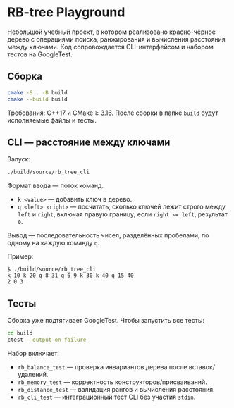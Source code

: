 # RB-tree Playground

Небольшой учебный проект, в котором реализовано красно-чёрное дерево с операциями поиска, ранжирования и вычисления расстояния между ключами. Код сопровождается CLI-интерфейсом и набором тестов на GoogleTest.

## Сборка

```bash
cmake -S . -B build
cmake --build build
```

Требования: C++17 и CMake ≥ 3.16. После сборки в папке `build` будут исполняемые файлы и тесты.

## CLI — расстояние между ключами

Запуск:

```bash
./build/source/rb_tree_cli
```

Формат ввода — поток команд.

- `k <value>` — добавить ключ в дерево.
- `q <left> <right>` — посчитать, сколько ключей лежит строго между `left` и `right`, включая правую границу; если `right <= left`, результат `0`.

Вывод — последовательность чисел, разделённых пробелами, по одному на каждую команду `q`.

Пример:

```
$ ./build/source/rb_tree_cli
k 10 k 20 q 8 31 q 6 9 k 30 k 40 q 15 40
2 0 3
```

## Тесты

Сборка уже подтягивает GoogleTest. Чтобы запустить все тесты:

```bash
cd build
ctest --output-on-failure
```

Набор включает:

- `rb_balance_test` — проверка инвариантов дерева после вставок/удалений.
- `rb_memory_test` — корректность конструкторов/присваиваний.
- `rb_distance_test` — валидация рангов и вычисления расстояния.
- `rb_cli_test` — интеграционный тест CLI без участия `stdin`.
